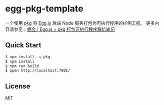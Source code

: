 # egg-pkg-template

一个使用 [pkg](https://github.com/vercel/pkg) 将 [Egg.js](https://eggjs.org) 后端 Node 服务打包为可执行程序的样例工程。
更多内容请参见：[掘金 | Egg.js + pkg 打包可执行程序踩坑笔记](https://juejin.im/post/5f2051fb6fb9a07e8151e168)

## Quick Start

```bash
$ npm install -g pkg
$ npm install 
$ npm run build
$ open http://localhost:7001/
```

## License

MIT
